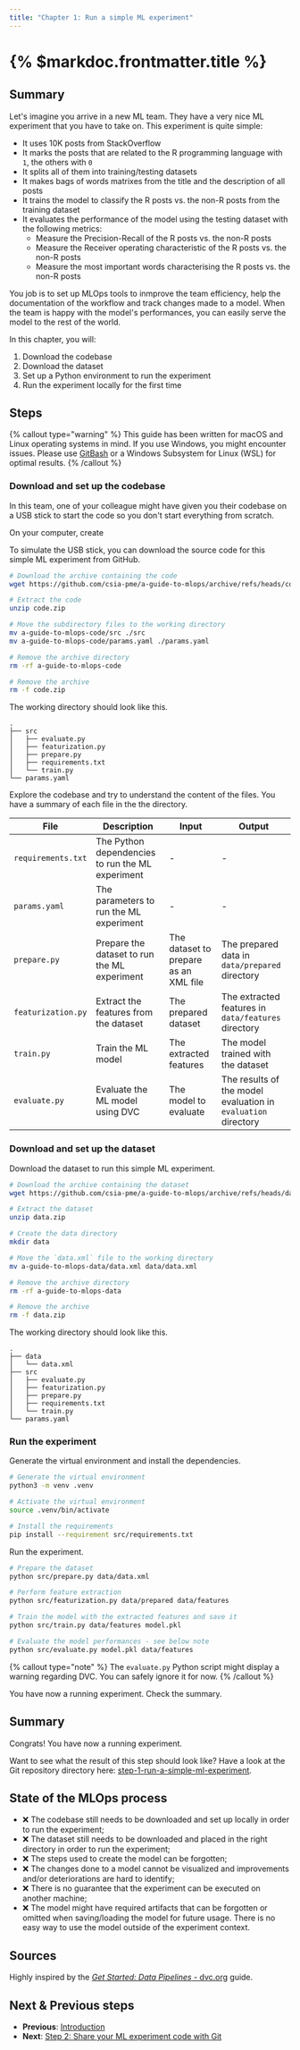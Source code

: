 ```yaml
---
title: "Chapter 1: Run a simple ML experiment"
---
```


# {% $markdoc.frontmatter.title %}

## Summary

Let's imagine you arrive in a new ML team. They have a very nice ML experiment that you have to take on. This experiment is quite simple:

- It uses 10K posts from StackOverflow
- It marks the posts that are related to the R programming language with `1`, the others with `0`
- It splits all of them into training/testing datasets
- It makes bags of words matrixes from the title and the description of all posts
- It trains the model to classify the R posts vs. the non-R posts from the training dataset
- It evaluates the performance of the model using the testing dataset with the following metrics:
    - Measure the Precision-Recall of the R posts vs. the non-R posts
    - Measure the Receiver operating characteristic of the R posts vs. the non-R posts
    - Measure the most important words characterising the R posts vs. the non-R posts

You job is to set up MLOps tools to inmprove the team efficiency, help the documentation of the workflow and track changes made to a model. When the team is happy with the model's performances, you can easily serve the model to the rest of the world.

In this chapter, you will:

1. Download the codebase
2. Download the dataset
3. Set up a Python environment to run the experiment
4. Run the experiment locally for the first time

## Steps

{% callout type="warning" %}
This guide has been written for macOS and Linux operating systems in mind. If you use Windows, you might encounter issues. Please use [GitBash](https://gitforwindows.org/) or a Windows Subsystem for Linux (WSL) for optimal results.
{% /callout %}

### Download and set up the codebase

In this team, one of your colleague might have given you their codebase on a USB stick to start the code so you don't start everything from scratch.

On your computer, create 

To simulate the USB stick, you can download the source code for this simple ML experiment from GitHub.

```sh
# Download the archive containing the code
wget https://github.com/csia-pme/a-guide-to-mlops/archive/refs/heads/code.zip -O code.zip

# Extract the code
unzip code.zip

# Move the subdirectory files to the working directory
mv a-guide-to-mlops-code/src ./src
mv a-guide-to-mlops-code/params.yaml ./params.yaml

# Remove the archive directory
rm -rf a-guide-to-mlops-code

# Remove the archive
rm -f code.zip
```

The working directory should look like this.

```
.
├── src
│   ├── evaluate.py
│   ├── featurization.py
│   ├── prepare.py
│   ├── requirements.txt
│   └── train.py
└── params.yaml
```

Explore the codebase and try to understand the content of the files. You have a summary of each file in the the directory.

| **File**              | **Description**                                   | **Input**                             | **Output**                                                        |
|-----------------------|---------------------------------------------------|---------------------------------------|-------------------------------------------------------------------|
| `requirements.txt`    | The Python dependencies to run the ML experiment  | -                                     | -                                                                 |
| `params.yaml`         | The parameters to run the ML experiment           | -                                     | -                                                                 |
| `prepare.py`          | Prepare the dataset to run the ML experiment      | The dataset to prepare as an XML file | The prepared data in `data/prepared` directory                    |
| `featurization.py`    | Extract the features from the dataset             | The prepared dataset                  | The extracted features in `data/features` directory               |
| `train.py`            | Train the ML model                                | The extracted features                | The model trained with the dataset                                |
| `evaluate.py`         | Evaluate the ML model using DVC                   | The model to evaluate                 | The results of the model evaluation in `evaluation` directory     |

### Download and set up the dataset

Download the dataset to run this simple ML experiment.

```sh
# Download the archive containing the dataset
wget https://github.com/csia-pme/a-guide-to-mlops/archive/refs/heads/data.zip -O data.zip

# Extract the dataset
unzip data.zip

# Create the data directory
mkdir data

# Move the `data.xml` file to the working directory
mv a-guide-to-mlops-data/data.xml data/data.xml

# Remove the archive directory
rm -rf a-guide-to-mlops-data

# Remove the archive
rm -f data.zip
```

The working directory should look like this.

```
.
├── data
│   └── data.xml
├── src
│   ├── evaluate.py
│   ├── featurization.py
│   ├── prepare.py
│   ├── requirements.txt
│   └── train.py
└── params.yaml
```

### Run the experiment

Generate the virtual environment and install the dependencies.

```sh
# Generate the virtual environment
python3 -m venv .venv

# Activate the virtual environment
source .venv/bin/activate

# Install the requirements
pip install --requirement src/requirements.txt
```

Run the experiment.

```sh
# Prepare the dataset
python src/prepare.py data/data.xml

# Perform feature extraction
python src/featurization.py data/prepared data/features

# Train the model with the extracted features and save it
python src/train.py data/features model.pkl

# Evaluate the model performances - see below note
python src/evaluate.py model.pkl data/features
```

{% callout type="note" %}
The `evaluate.py` Python script might display a warning regarding DVC. You can safely ignore it for now.
{% /callout %}

You have now a running experiment. Check the summary.

## Summary

Congrats! You have now a running experiment. 

Want to see what the result of this step should look like? Have a look at the Git repository directory here: [step-1-run-a-simple-ml-experiment](https://github.com/csia-pme/a-guide-to-mlops/tree/main/pages/the-guide/step-1-run-a-simple-ml-experiment).

## State of the MLOps process

- ❌ The codebase still needs to be downloaded and set up locally in order to run the experiment;
- ❌ The dataset still needs to be downloaded and placed in the right directory in order to run the experiment;
- ❌ The steps used to create the model can be forgotten;
- ❌ The changes done to a model cannot be visualized and improvements and/or deteriorations are hard to identify;
- ❌ There is no guarantee that the experiment can be executed on another machine;
- ❌ The model might have required artifacts that can be forgotten or omitted when saving/loading the model for future usage. There is no easy way to use the model outside of the experiment context.

## Sources

Highly inspired by the [_Get Started: Data Pipelines_ - dvc.org](https://dvc.org/doc/start/data-management/pipelines) guide.

## Next & Previous steps

- **Previous**: [Introduction](/the-guide/introduction)
- **Next**: [Step 2: Share your ML experiment code with Git](/the-guide/step-2-share-your-ml-experiment-code-with-git)
